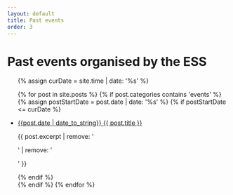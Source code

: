```yaml
---
layout: default
title: Past events
order: 3
---
```


# Past events organised by the ESS


<ul class="posts">
{% assign curDate = site.time | date: '%s' %}

{% for post in site.posts %}
    {% if post.categories contains 'events' %}
    {% assign postStartDate = post.date | date: '%s' %}
    {% if postStartDate <= curDate %}
        <li>
        <a href="{{ post.url }}">{{post.date | date_to_string}} {{ post.title }}</a>
        <p>
        {{ post.excerpt | remove: '<p>' | remove: '</p>' }}</p>
        </li>
        {% endif %}        
    {% endif %}
{% endfor %}
</ul>
